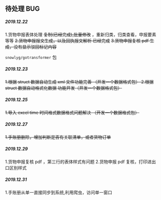 ## 待处理 BUG

##### 2019.12.22

1.货物申报表体处理 ~~复制(已经完成),批量修改~~ ，重新归类，归类查看，申报要素 等等
~~2.货物申报报文生成，以及回执报文解析  已经完成~~
~~3.货物申报复核 pdf 生成，没有显示驳回标记内容~~


`snowlyg/gotransformer` 包

##### 2019.12.23
~~1.根据 struct 数据自动生成 xml 文件功能完善 （开发一个数据格式包） 
2.根据 struct 数据自动格式化数据 功能开发（开发一个数据格式包）~~


##### 2019.12.25

~~1.导入 excel time 时间格式数据格式问题解决 （开发一个数据格式包）~~


##### 2019.12.27

~~1.手账册删除，增加判断是否有关联清单，或者货物订单~~

##### 2019.12.29

1.货物申报复核 pdf ，第三行的表体样式有问题
2.货物申报 pdf 复核，打印进出口区别样式

##### 2019.12.31
1.手账册从单一直接同步到系统,利用爬虫，访问单一窗口

